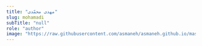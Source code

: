```yaml
--- 
title: "مهدی محمّدی" 
slug: mohamadi 
subTitle: "null" 
role: "author" 
image: "https://raw.githubusercontent.com/asmaneh/asmaneh.github.io/master/assets/img/authors/mohamadi.jfif" 
--- 
```

